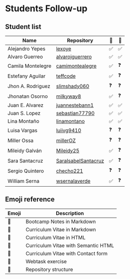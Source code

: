 # Students Follow-up

## Student list
|Name|Repository|📝|📕|
|---|---|---|---|
|Alejandro Yepes|[lexoye](https://github.com/lexoye/frontend-bootcamp)|✅|✅|
|Alvaro Guerreo|[alvarojguerrero](https://github.com/alvarojguerrero/bootcamp-frontend)|✅|✅|
|Camila Montelegre|[camimontealegre](https://github.com/camimontealegre/bootcamp-frontend)|✅|❓|
|Estefany Aguilar|[teffcode](https://github.com/teffcode/BOOTCAMP_FRONTEND)|✅|❓|
|Jhon A. Rodriguez|[slimshady060](https://github.com/slimshady060/bootcam-frontend)|❓|❓|
|Jhonatan Osorno|[milkyway8](https://github.com/milkyway8/Front_End_Bootcamp)|✅|❓|
|Juan E. Alvarez|[juannestebann1](https://github.com/juannestebann1/bootcamp-frontend)|✅|✅|
|Juan S. Lopez|[sebastian77790](https://github.com/sebastian77790/frontend-bootcamp)|✅|✅|
|Lina Montaño|[linamontano](https://github.com/linamontano/FrontEnd_BootCamp)|✅|✅|
|Luisa Vargas|[luiivg9410](https://github.com/luiivg9410/frontend-bootcamp)|❓|❓|
|Miller Ossa|[millerOZ](https://github.com/millerOZ/bootcamp-frontend)|❓|❓|
|Mileidy Galván|[Mileidy25](https://github.com/Mileidy25/FrontEnd-Bootcamp)|✅|❓|
|Sara Santacruz|[SaraIsabelSantacruz](https://github.com/SaraIsabelSantacruz/bootcamp-frontend)|✅|❓|
|Sergio Quintero|[checho221](https://github.com/checho221/frontend-bootcamp)|❓|❓|
|William Serna|[wsernalaverde](https://github.com/wsernalaverde/frontend-bootcamp)|✅|❓|

## Emoji reference
|Emoji|Description|
|---|---|
|📝|Bootcamp Notes in Markdown|
|📕|Curriculum Vitae in Markdown|
|📗|Curriculum Vitae in HTML|
|📘|Curriculum Vitae with Semantic HTML|
|📙|Curriculum Vitae with Contact form|
|💾|Webtask exercise|
|🔧|Repository structure|
